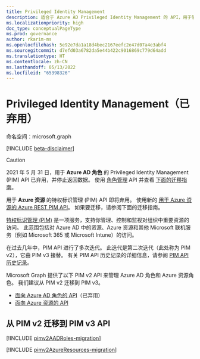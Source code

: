 ```yaml
---
title: Privileged Identity Management
description: 适合于 Azure AD Privileged Identity Management 的 API，用于管理 Azure Active Directory 角色和 Azure 资源角色。
ms.localizationpriority: high
doc_type: conceptualPageType
ms.prod: governance
author: rkarim-ms
ms.openlocfilehash: 5e92e7da1a18d4bec2167eefc2e47d07a4e3abf4
ms.sourcegitcommit: d7efd03a6782da5e44b422c9016869c779d64add
ms.translationtype: HT
ms.contentlocale: zh-CN
ms.lasthandoff: 05/13/2022
ms.locfileid: "65398326"
---
```

# <a name="privileged-identity-management-deprecated"></a>Privileged Identity Management（已弃用）

命名空间：microsoft.graph

[!INCLUDE [beta-disclaimer](../../includes/beta-disclaimer.md)]

>[!CAUTION]
>2021 年 5 月 31 日，用于 **Azure AD 角色** 的 Privileged Identity Management (PIM) API 已弃用，并停止返回数据。 使用 [角色管理](/graph/api/resources/rolemanagement?view=graph-rest-beta&preserve-view=true) API 并查看 [下面的迁移指南](#migrate-from-pim-v2-to-pim-v3-apis)。
>
>用于 **Azure 资源** 的特权标识管理 (PIM) API 即将弃用。 使用新的 [用于 Azure 资源的 Azure REST PIM API](/rest/api/authorization/role-eligibility-schedule-requests)。 如果要迁移，请参阅下面的迁移指南。

[特权标识管理 (PIM)](/azure/active-directory/privileged-identity-management/pim-configure) 是一项服务，支持你管理、控制和监视对组织中重要资源的访问。 此范围包括对 Azure AD 中的资源、Azure 资源和其他 Microsoft 联机服务（例如 Microsoft 365 或 Microsoft Intune）的访问。

在过去几年中，PIM API 进行了多次迭代。 此迭代是第二次迭代（此处称为 PIM v2），它由 PIM v3 接替。 有关 PIM API 历史记录的详细信息，请参阅 [PIM API 历史记录](/azure/active-directory/privileged-identity-management/pim-apis#pim-api-history)。

Microsoft Graph 提供了以下 PIM v2 API 来管理 Azure AD 角色和 Azure 资源角色。 我们建议从 PIM v2 迁移到 PIM v3。

- [面向 Azure AD 角色的 API](privilegedidentitymanagement-directory.md)（已弃用）
- [面向 Azure 资源的 API](privilegedidentitymanagement-resources.md)

## <a name="migrate-from-pim-v2-to-pim-v3-apis"></a>从 PIM v2 迁移到 PIM v3 API

[!INCLUDE [pimv2AADRoles-migration](../../includes/pimv2AADRoles-migration.md)]

[!INCLUDE [pimv2AzureResources-migration](../../includes/pimv2AzureResources-migration.md)]

<!-- uuid: 8fcb5dbc-d5aa-4681-8e31-b001d5168d79
2015-10-25 14:57:30 UTC -->
<!--
{
  "type": "#page.annotation",
  "description": "Service root",
  "keywords": "",
  "section": "documentation",
  "tocPath": "",
  "suppressions": []
}
-->
